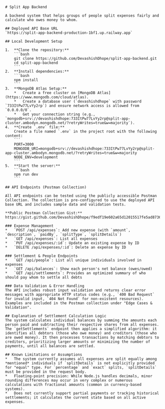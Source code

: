     # Split App Backend

    A backend system that helps groups of people split expenses fairly and calculate who owes money to whom.

    ## Deployed API Base URL
    `https://split-app-backend-production-1bf1.up.railway.app`

    ## Local Development Setup

    1.  **Clone the repository:**
        ```bash
        git clone https://github.com/DevashishDhope/split-app-backend.git
        cd split-app-backend
        ```
    2.  **Install dependencies:**
        ```bash
        npm install
        ```
    3.  **MongoDB Atlas Setup:**
        *   Create a free cluster on [MongoDB Atlas](https://www.mongodb.com/cloud/atlas).
        *   Create a database user (`devashishdhope` with password `733ItPw77LvYy2rp`) and ensure network access is allowed from `0.0.0.0/0`.
        *   Get your connection string (e.g., `mongodb+srv://devashishdhope:733ItPw77LvYy2rp@split-app-cluster.ambodyn.mongodb.net/?retryWrites=true&w=majority`).
    4.  **Create `.env` file:**
        Create a file named `.env` in the project root with the following content:
        ```
        PORT=3000
        MONGODB_URI=mongodb+srv://devashishdhope:733ItPw77LvYy2rp@split-app-cluster.ambodyn.mongodb.net/?retryWrites=true&w=majority
        NODE_ENV=development
        ```
    5.  **Start the server:**
        ```bash
        npm run dev
        ```

    ## API Endpoints (Postman Collection)

    All API endpoints can be tested using the publicly accessible Postman Collection. The collection is pre-configured to use the deployed API base URL and includes sample data and validation tests.

    **Public Postman Collection Gist:**
    https://gist.github.com/DevashishDhope/f9edf19e602a65d12015517fe5ad8736

    ### Expense Management
    *   `POST /api/expenses`: Add new expense (with `amount`, `description`, `paidBy`, `splitType`, `splitDetails`)
    *   `GET /api/expenses`: List all expenses
    *   `PUT /api/expenses/:id`: Update an existing expense by ID
    *   `DELETE /api/expenses/:id`: Delete an expense by ID

    ### Settlement & People Endpoints
    *   `GET /api/people`: List all unique individuals involved in expenses
    *   `GET /api/balances`: Show each person's net balance (owes/owed)
    *   `GET /api/settlements`: Provides an optimized summary of who should pay whom to settle all debts

    ### Data Validation & Error Handling
    The API includes robust input validation and returns clear error messages with appropriate HTTP status codes (e.g., `400 Bad Request` for invalid input, `404 Not Found` for non-existent resources). Examples are included in the Postman collection under "Edge Cases & Validation".

    ## Explanation of Settlement Calculation Logic
    The system calculates individual balances by summing the amounts each person paid and subtracting their respective shares from all expenses. The `getSettlements` endpoint then applies a simplified algorithm: it identifies all debtors (those who owe money) and creditors (those who are owed money). It then processes transactions by matching debtors to creditors, prioritizing larger amounts or minimizing the number of payments, until all balances are settled.

    ## Known Limitations or Assumptions
    *   The system currently assumes all expenses are split equally among *mentioned* individuals if `splitDetails` is not explicitly provided for "equal" type. For `percentage` and `exact` splits, `splitDetails` must be provided in the request body.
    *   Floating-point precision: While Node.js handles decimals, minor rounding differences may occur in very complex or numerous calculations with fractional amounts (common in currency-based systems).
    *   Does not currently support partial payments or tracking historical settlements; it calculates the current state based on all active expenses.
